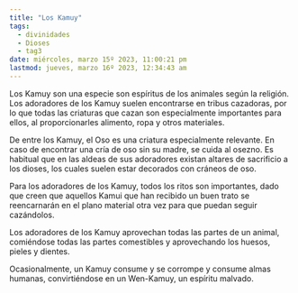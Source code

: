 ```yaml
---
title: "Los Kamuy"
tags:
  - divinidades
  - Dioses
  - tag3
date: miércoles, marzo 15º 2023, 11:00:21 pm
lastmod: jueves, marzo 16º 2023, 12:34:43 am
---
```


Los Kamuy son una especie son espíritus de los animales según la religión. Los adoradores de los Kamuy suelen encontrarse en tribus cazadoras, por lo que todas las criaturas que cazan son especialmente importantes para ellos, al proporcionarles alimento, ropa y otros materiales.

De entre los Kamuy, el Oso es una criatura especialmente relevante. En caso de encontrar una cría de oso sin su madre, se cuida al osezno. Es habitual que en las aldeas de sus adoradores existan altares de sacrificio a los dioses, los cuales suelen estar decorados con cráneos de oso.

Para los adoradores de los Kamuy, todos los ritos son importantes, dado que creen que aquellos Kamui que han recibido un buen trato se reencarnarán en el plano material otra vez para que puedan seguir cazándolos.

Los adoradores de los Kamuy aprovechan todas las partes de un animal, comiéndose todas las partes comestibles y aprovechando los huesos, pieles y dientes.

Ocasionalmente, un Kamuy consume y se corrompe y consume almas humanas, convirtiéndose en un Wen-Kamuy, un espíritu malvado.